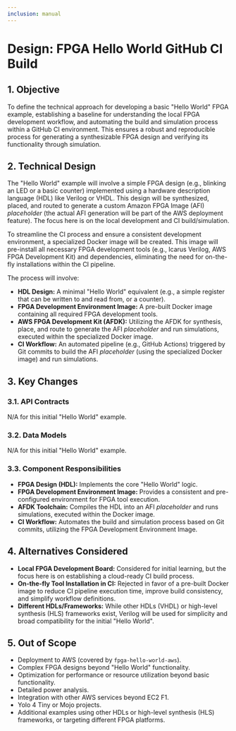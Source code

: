 ```yaml
---
inclusion: manual
---
```


# Design: FPGA Hello World GitHub CI Build

## 1. Objective

To define the technical approach for developing a basic "Hello World" FPGA example, establishing a baseline for understanding the local FPGA development workflow, and automating the build and simulation process within a GitHub CI environment. This ensures a robust and reproducible process for generating a synthesizable FPGA design and verifying its functionality through simulation.

## 2. Technical Design

The "Hello World" example will involve a simple FPGA design (e.g., blinking an LED or a basic counter) implemented using a hardware description language (HDL) like Verilog or VHDL. This design will be synthesized, placed, and routed to generate a custom Amazon FPGA Image (AFI) *placeholder* (the actual AFI generation will be part of the AWS deployment feature). The focus here is on the local development and CI build/simulation.

To streamline the CI process and ensure a consistent development environment, a specialized Docker image will be created. This image will pre-install all necessary FPGA development tools (e.g., Icarus Verilog, AWS FPGA Development Kit) and dependencies, eliminating the need for on-the-fly installations within the CI pipeline.

The process will involve:
-   **HDL Design:** A minimal "Hello World" equivalent (e.g., a simple register that can be written to and read from, or a counter).
-   **FPGA Development Environment Image:** A pre-built Docker image containing all required FPGA development tools.
-   **AWS FPGA Development Kit (AFDK):** Utilizing the AFDK for synthesis, place, and route to generate the AFI *placeholder* and run simulations, executed within the specialized Docker image.
-   **CI Workflow:** An automated pipeline (e.g., GitHub Actions) triggered by Git commits to build the AFI *placeholder* (using the specialized Docker image) and run simulations.

## 3. Key Changes

### 3.1. API Contracts

N/A for this initial "Hello World" example.

### 3.2. Data Models

N/A for this initial "Hello World" example.

### 3.3. Component Responsibilities

-   **FPGA Design (HDL):** Implements the core "Hello World" logic.
-   **FPGA Development Environment Image:** Provides a consistent and pre-configured environment for FPGA tool execution.
-   **AFDK Toolchain:** Compiles the HDL into an AFI *placeholder* and runs simulations, executed within the Docker image.
-   **CI Workflow:** Automates the build and simulation process based on Git commits, utilizing the FPGA Development Environment Image.

## 4. Alternatives Considered

-   **Local FPGA Development Board:** Considered for initial learning, but the focus here is on establishing a cloud-ready CI build process.
-   **On-the-fly Tool Installation in CI:** Rejected in favor of a pre-built Docker image to reduce CI pipeline execution time, improve build consistency, and simplify workflow definitions.
-   **Different HDLs/Frameworks:** While other HDLs (VHDL) or high-level synthesis (HLS) frameworks exist, Verilog will be used for simplicity and broad compatibility for the initial "Hello World".

## 5. Out of Scope

-   Deployment to AWS (covered by `fpga-hello-world-aws`).
-   Complex FPGA designs beyond "Hello World" functionality.
-   Optimization for performance or resource utilization beyond basic functionality.
-   Detailed power analysis.
-   Integration with other AWS services beyond EC2 F1.
-   Yolo 4 Tiny or Mojo projects.
-   Additional examples using other HDLs or high-level synthesis (HLS) frameworks, or targeting different FPGA platforms.
